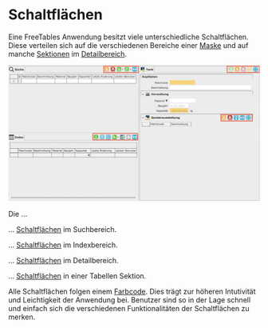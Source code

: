 # Schaltflächen

Eine FreeTables Anwendung besitzt viele unterschiedliche Schaltflächen. Diese verteilen sich auf die verschiedenen Bereiche einer [Maske](/masks/overview.md) und auf manche [Sektionen](/masks/sections.md) im [Detailbereich](/masks/overview.md#3-detailbereich).

![](img/different_buttons_in_mask.png)

Die ...

... [Schaltflächen](search_toolbar_bootons.md) im Suchbereich.

... [Schaltflächen](index_toolbar_buttons.md) im Indexbereich.

... [Schaltflächen](detail_toolbar_buttons.md) im Detailbereich.

... [Schaltflächen](grid_toolbar_buttons.md) in einer Tabellen Sektion.

Alle Schaltflächen folgen einem [Farbcode](colorcode.md). Dies trägt zur höheren Intutivität und Leichtigkeit der Anwendung bei. Benutzer sind so in der Lage schnell und einfach sich die verschiedenen Funktionalitäten der Schaltflächen zu merken.